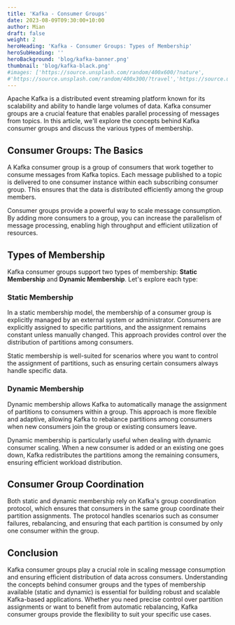 ```yaml
---
title: 'Kafka - Consumer Groups'
date: 2023-08-09T09:30:00+10:00
author: Mian
draft: false
weight: 2
heroHeading: 'Kafka - Consumer Groups: Types of Membership'
heroSubHeading: ''
heroBackground: 'blog/kafka-banner.png'
thumbnail: 'blog/kafka-black.png'
#images: ['https://source.unsplash.com/random/400x600/?nature',
#'https://source.unsplash.com/random/400x300/?travel','https://source.unsplash.com/random/400x300/?architecture','https://source.unsplash.com/random/400x600/?buildings',#'https://source.unsplash.com/random/400x300/?city','https://source.unsplash.com/random/400x600/?business']
---
```


Apache Kafka is a distributed event streaming platform known for its scalability and ability to handle large volumes of data. Kafka consumer groups are a crucial feature that enables parallel processing of messages from topics. In this article, we'll explore the concepts behind Kafka consumer groups and discuss the various types of membership.

## Consumer Groups: The Basics

A Kafka consumer group is a group of consumers that work together to consume messages from Kafka topics. Each message published to a topic is delivered to one consumer instance within each subscribing consumer group. This ensures that the data is distributed efficiently among the group members.

Consumer groups provide a powerful way to scale message consumption. By adding more consumers to a group, you can increase the parallelism of message processing, enabling high throughput and efficient utilization of resources.

## Types of Membership

Kafka consumer groups support two types of membership: **Static Membership** and **Dynamic Membership**. Let's explore each type:

### Static Membership

In a static membership model, the membership of a consumer group is explicitly managed by an external system or administrator. Consumers are explicitly assigned to specific partitions, and the assignment remains constant unless manually changed. This approach provides control over the distribution of partitions among consumers.

Static membership is well-suited for scenarios where you want to control the assignment of partitions, such as ensuring certain consumers always handle specific data.

### Dynamic Membership

Dynamic membership allows Kafka to automatically manage the assignment of partitions to consumers within a group. This approach is more flexible and adaptive, allowing Kafka to rebalance partitions among consumers when new consumers join the group or existing consumers leave.

Dynamic membership is particularly useful when dealing with dynamic consumer scaling. When a new consumer is added or an existing one goes down, Kafka redistributes the partitions among the remaining consumers, ensuring efficient workload distribution.

## Consumer Group Coordination

Both static and dynamic membership rely on Kafka's group coordination protocol, which ensures that consumers in the same group coordinate their partition assignments. The protocol handles scenarios such as consumer failures, rebalancing, and ensuring that each partition is consumed by only one consumer within the group.

## Conclusion

Kafka consumer groups play a crucial role in scaling message consumption and ensuring efficient distribution of data across consumers. Understanding the concepts behind consumer groups and the types of membership available (static and dynamic) is essential for building robust and scalable Kafka-based applications. Whether you need precise control over partition assignments or want to benefit from automatic rebalancing, Kafka consumer groups provide the flexibility to suit your specific use cases.